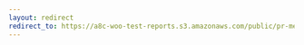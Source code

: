 ```yaml
---
layout: redirect
redirect_to: https://a8c-woo-test-reports.s3.amazonaws.com/public/pr-merge/41794/api/index.html
---
```

